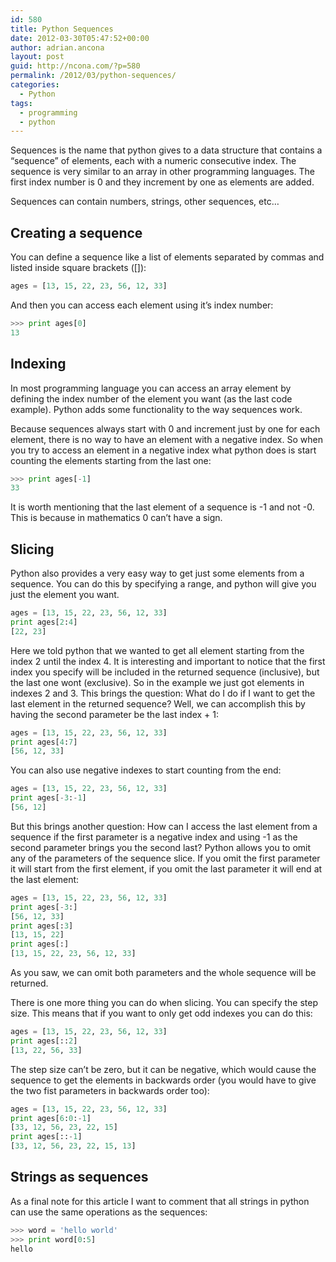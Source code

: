 ```yaml
---
id: 580
title: Python Sequences
date: 2012-03-30T05:47:52+00:00
author: adrian.ancona
layout: post
guid: http://ncona.com/?p=580
permalink: /2012/03/python-sequences/
categories:
  - Python
tags:
  - programming
  - python
---
```

Sequences is the name that python gives to a data structure that contains a &#8220;sequence&#8221; of elements, each with a numeric consecutive index. The sequence is very similar to an array in other programming languages. The first index number is 0 and they increment by one as elements are added.

Sequences can contain numbers, strings, other sequences, etc&#8230;

## Creating a sequence

You can define a sequence like a list of elements separated by commas and listed inside square brackets ([]):

```python
ages = [13, 15, 22, 23, 56, 12, 33]
```

<!--more-->

And then you can access each element using it&#8217;s index number:

```python
>>> print ages[0]
13
```

## Indexing

In most programming language you can access an array element by defining the index number of the element you want (as the last code example). Python adds some functionality to the way sequences work.

Because sequences always start with 0 and increment just by one for each element, there is no way to have an element with a negative index. So when you try to access an element in a negative index what python does is start counting the elements starting from the last one:

```python
>>> print ages[-1]
33
```

It is worth mentioning that the last element of a sequence is -1 and not -0. This is because in mathematics 0 can&#8217;t have a sign.

## Slicing

Python also provides a very easy way to get just some elements from a sequence. You can do this by specifying a range, and python will give you just the element you want.

```python
ages = [13, 15, 22, 23, 56, 12, 33]
print ages[2:4]
[22, 23]
```

Here we told python that we wanted to get all element starting from the index 2 until the index 4. It is interesting and important to notice that the first index you specify will be included in the returned sequence (inclusive), but the last one wont (exclusive). So in the example we just got elements in indexes 2 and 3. This brings the question: What do I do if I want to get the last element in the returned sequence? Well, we can accomplish this by having the second parameter be the last index + 1:

```python
ages = [13, 15, 22, 23, 56, 12, 33]
print ages[4:7]
[56, 12, 33]
```

You can also use negative indexes to start counting from the end:

```python
ages = [13, 15, 22, 23, 56, 12, 33]
print ages[-3:-1]
[56, 12]
```

But this brings another question: How can I access the last element from a sequence if the first parameter is a negative index and using -1 as the second parameter brings you the second last? Python allows you to omit any of the parameters of the sequence slice. If you omit the first parameter it will start from the first element, if you omit the last parameter it will end at the last element:

```python
ages = [13, 15, 22, 23, 56, 12, 33]
print ages[-3:]
[56, 12, 33]
print ages[:3]
[13, 15, 22]
print ages[:]
[13, 15, 22, 23, 56, 12, 33]
```

As you saw, we can omit both parameters and the whole sequence will be returned.

There is one more thing you can do when slicing. You can specify the step size. This means that if you want to only get odd indexes you can do this:

```python
ages = [13, 15, 22, 23, 56, 12, 33]
print ages[::2]
[13, 22, 56, 33]
```

The step size can&#8217;t be zero, but it can be negative, which would cause the sequence to get the elements in backwards order (you would have to give the two fist parameters in backwards order too):

```python
ages = [13, 15, 22, 23, 56, 12, 33]
print ages[6:0:-1]
[33, 12, 56, 23, 22, 15]
print ages[::-1]
[33, 12, 56, 23, 22, 15, 13]
```

## Strings as sequences

As a final note for this article I want to comment that all strings in python can use the same operations as the sequences:

```python
>>> word = 'hello world'
>>> print word[0:5]
hello
```
